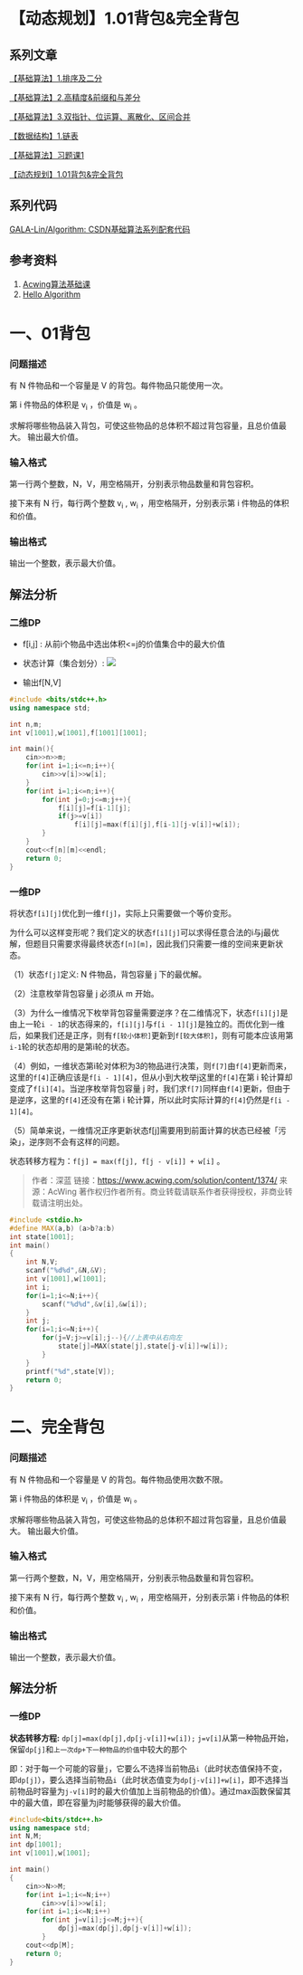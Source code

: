 ﻿---
icon: pen-to-square
date: 2025-04-23
cover: https://img.picui.cn/free/2025/06/15/684eb82931fbc.jpg
category:
- 基础算法学习笔记
tag:
  - 动态规划
  - 01背包
  - 完全背包
---
# 【动态规划】1.01背包&完全背包


## 系列文章

[【基础算法】1.排序及二分](https://blog.csdn.net/2302_79000266/article/details/144505896)

[【基础算法】2.高精度&前缀和与差分](https://blog.csdn.net/2302_79000266/article/details/144608856)

[【基础算法】3.双指针、位运算、离散化、区间合并](https://blog.csdn.net/2302_79000266/article/details/144634985)

[【数据结构】1.链表](https://blog.csdn.net/2302_79000266/article/details/144653279)

[【基础算法】习题课1](https://blog.csdn.net/2302_79000266/article/details/145040073?fromshare=blogdetail&sharetype=blogdetail&sharerId=145040073&sharerefer=PC&sharesource=2302_79000266&sharefrom=from_link)

[【动态规划】1.01背包&完全背包](https://blog.csdn.net/2302_79000266/article/details/146338225?fromshare=blogdetail&sharetype=blogdetail&sharerId=146338225&sharerefer=PC&sharesource=2302_79000266&sharefrom=from_link)

## 系列代码

[GALA-Lin/Algorithm: CSDN基础算法系列配套代码](https://github.com/GALA-Lin/Algorithm)

## 参考资料

1. [Acwing算法基础课](https://www.acwing.com/)
2. [Hello Algorithm](https://www.hello-algo.com/)

# 一、01背包

### 问题描述

有 N 件物品和一个容量是 V 的背包。每件物品只能使用一次。

第 i 件物品的体积是 v<sub>i</sub> ，价值是 w<sub>i</sub> 。

求解将哪些物品装入背包，可使这些物品的总体积不超过背包容量，且总价值最大。
输出最大价值。

### 输入格式

第一行两个整数，N，V，用空格隔开，分别表示物品数量和背包容积。

接下来有 N 行，每行两个整数 v<sub>i</sub> , w<sub>i</sub> ，用空格隔开，分别表示第 i 件物品的体积和价值。

### 输出格式

输出一个整数，表示最大价值。

## 解法分析

### 二维DP

- f[i,j] : 从前i个物品中选出体积<=j的价值集合中的最大价值
- 状态计算（集合划分）: 
![](https://i-blog.csdnimg.cn/direct/b89ee4c231c64a5c832037478c586b07.png#pic_center)

 - 输出f[N,V]



```cpp
#include <bits/stdc++.h>
using namespace std;

int n,m;
int v[1001],w[1001],f[1001][1001];

int main(){
    cin>>n>>m;
    for(int i=1;i<=n;i++){
        cin>>v[i]>>w[i];
    }
    for(int i=1;i<=n;i++){
        for(int j=0;j<=m;j++){
            f[i][j]=f[i-1][j];
            if(j>=v[i])
                f[i][j]=max(f[i][j],f[i-1][j-v[i]]+w[i]);
        }
    }
    cout<<f[n][m]<<endl;
    return 0;
}
```



### 一维DP

将状态`f[i][j]`优化到一维`f[j]`，实际上只需要做一个等价变形。

为什么可以这样变形呢？我们定义的状态`f[i][j]`可以求得任意合法的i与j最优解，但题目只需要求得最终状态`f[n][m]`，因此我们只需要一维的空间来更新状态。

（1）状态`f[j]`定义: N 件物品，背包容量 j 下的最优解。

（2）注意枚举背包容量 j 必须从 m 开始。

（3）为什么一维情况下枚举背包容量需要逆序？在二维情况下，状态`f[i][j]`是由上一轮`i - 1`的状态得来的，`f[i][j]`与`f[i - 1][j]`是独立的。而优化到一维后，如果我们还是正序，则有`f[较小体积]`更新到`f[较大体积]`，则有可能本应该用第`i-1`轮的状态却用的是第i轮的状态。

（4）例如，一维状态第i轮对体积为3的物品进行决策，则`f[7]`由`f[4]`更新而来，这里的`f[4]`正确应该是`f[i - 1][4]`，但从小到大枚举j这里的`f[4]`在第 i 轮计算却变成了`f[i][4]`。当逆序枚举背包容量 j 时，我们求`f[7]`同样由`f[4]`更新，但由于是逆序，这里的`f[4]`还没有在第 i 轮计算，所以此时实际计算的`f[4]`仍然是`f[i - 1][4]`。

（5）简单来说，一维情况正序更新状态f[j]需要用到前面计算的状态已经被「污染」，逆序则不会有这样的问题。

状态转移方程为：`f[j] = max(f[j], f[j - v[i]] + w[i]` 。

> 作者：深蓝
> 链接：https://www.acwing.com/solution/content/1374/
> 来源：AcWing
> 著作权归作者所有。商业转载请联系作者获得授权，非商业转载请注明出处。

```cpp
#include <stdio.h>
#define MAX(a,b) (a>b?a:b)
int state[1001];
int main()
{
    int N,V;
    scanf("%d%d",&N,&V);
    int v[1001],w[1001];
    int i;
    for(i=1;i<=N;i++){
        scanf("%d%d",&v[i],&w[i]);
    }
    int j;
    for(i=1;i<=N;i++){
        for(j=V;j>=v[i];j--){//上表中从右向左
            state[j]=MAX(state[j],state[j-v[i]]+w[i]);
        }
    }
    printf("%d",state[V]);
    return 0;
}

```
# 二、完全背包
### 问题描述

有 N 件物品和一个容量是 V 的背包。每件物品使用次数不限。

第 i 件物品的体积是 v<sub>i</sub> ，价值是 w<sub>i</sub> 。

求解将哪些物品装入背包，可使这些物品的总体积不超过背包容量，且总价值最大。
输出最大价值。

### 输入格式

第一行两个整数，N，V，用空格隔开，分别表示物品数量和背包容积。

接下来有 N 行，每行两个整数 v<sub>i</sub> , w<sub>i</sub> ，用空格隔开，分别表示第 i 件物品的体积和价值。

### 输出格式

输出一个整数，表示最大价值。

## 解法分析
### 一维DP
**状态转移方程:** `dp[j]=max(dp[j],dp[j-v[i]]+w[i]);`
`j=v[i]`从第一种物品开始，保留`dp[j]`和`上一次dp+下一种物品的价值`中较大的那个

即：对于每一个可能的容量`j`，它要么不选择当前物品`i`（此时状态值保持不变，即`dp[j]`），要么选择当前物品`i`（此时状态值变为`dp[j-v[i]]+w[i]`，即不选择当前物品时容量为`j-v[i]`时的最大价值加上当前物品的价值）。通过max函数保留其中的最大值，即在容量为j时能够获得的最大价值。
```cpp
#include<bits/stdc++.h>
using namespace std;
int N,M;
int dp[1001];
int v[1001],w[1001];

int main()
{
    cin>>N>>M;
    for(int i=1;i<=N;i++)
        cin>>v[i]>>w[i];
    for(int i=1;i<=N;i++)
        for(int j=v[i];j<=M;j++){
            dp[j]=max(dp[j],dp[j-v[i]]+w[i]);
        }
    cout<<dp[M];
    return 0;
}
```
